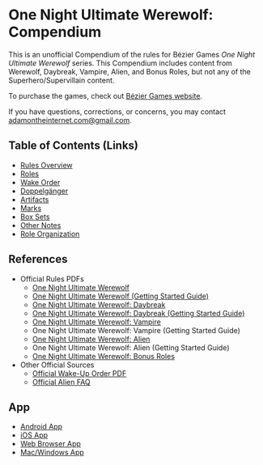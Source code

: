 # One Night Ultimate Werewolf: Compendium

This is an unofficial Compendium of the rules for Bézier Games *One Night Ultimate Werewolf* series.
This Compendium includes content from Werewolf, Daybreak, Vampire, Alien, and Bonus Roles, but not any of the Superhero/Supervillain content.

To purchase the games, check out [Bézier Games website](https://beziergames.com/).

If you have questions, corrections, or concerns, you may contact [adamontheinternet.com@gmail.com](mailto:adamontheinternet.com@gmail.com).

## Table of Contents (Links)

- [Rules Overview](/#/view/werewolf~rules)
- [Roles](/#/view/werewolf~roles)
- [Wake Order](/#/view/werewolf~wake)
- [Doppelgänger](/#/view/werewolf~doppelganger)
- [Artifacts](/#/view/werewolf~artifacts)
- [Marks](/#/view/werewolf~marks)
- [Box Sets](/#/view/werewolf~sets)
- [Other Notes](/#/view/werewolf~notes)
- [Role Organization](/#/view/werewolf~role_organization)

## References

- Official Rules PDFs
    - [One Night Ultimate Werewolf](https://cdn.shopify.com/s/files/1/0740/4855/files/ONUW_rules-updated_for_BGG.pdf?337)
    - [One Night Ultimate Werewolf (Getting Started Guide)](https://weizmann.libanswers.com/loader?fid=13105&type=1&key=fe89ef270efc8dbef1e379ddf53ad027)
    - [One Night Ultimate Werewolf: Daybreak](https://cdn.shopify.com/s/files/1/0740/4855/files/Daybreak_rules_for_BGG.pdf?338)
    - [One Night Ultimate Werewolf: Daybreak (Getting Started Guide)](https://s3.amazonaws.com/geekdo-files.com/bgg132584?response-content-disposition=inline%3B%20filename%3D%22Daybreak_Getting_Started_rules_for_BGG.pdf%22&response-content-type=application%2Fpdf&X-Amz-Content-Sha256=UNSIGNED-PAYLOAD&X-Amz-Algorithm=AWS4-HMAC-SHA256&X-Amz-Credential=AKIAJYFNCT7FKCE4O6TA%2F20220627%2Fus-east-1%2Fs3%2Faws4_request&X-Amz-Date=20220627T042619Z&X-Amz-SignedHeaders=host&X-Amz-Expires=120&X-Amz-Signature=846327ec915bd527cebfe63e17aa24b44c90a1adeb75e884bbb0fcc5492a66b0)
    - [One Night Ultimate Werewolf: Vampire](https://cdn.shopify.com/s/files/1/0740/4855/files/VAMP_rules.pdf?351)
    - One Night Ultimate Werewolf: Vampire (Getting Started Guide)
    - [One Night Ultimate Werewolf: Alien](https://cdn.shopify.com/s/files/1/0740/4855/files/ONUA_online_Rules.pdf?358)
    - One Night Ultimate Werewolf: Alien (Getting Started Guide)
    - [One Night Ultimate Werewolf: Bonus Roles](https://cdn.shopify.com/s/files/1/0740/4855/files/ONBR_online_rules.pdf?352)
- Other Official Sources
    - [Official Wake-Up Order PDF](https://cdn.shopify.com/s/files/1/0740/4855/files/Wake_Order_5.0.pdf?38)
    - [Official Alien FAQ](https://cdn.shopify.com/s/files/1/0740/4855/files/Alien_App_FAQ_8f4f1971-e98f-4171-bce9-824eefd5f802.pdf?12159558826094634344)

## App

- [Android App](https://play.google.com/store/apps/details?id=com.mobieos.karan.Wolf_Android14_11_13)
- [iOS App](https://itunes.apple.com/us/app/one-night-ultimate-werewolf/id728175611?ls=1&mt=8)
- [Web Browser App](http://onenightwerewolf.com/)
- [Mac/Windows App](http://onenightwerewolf.com/)
